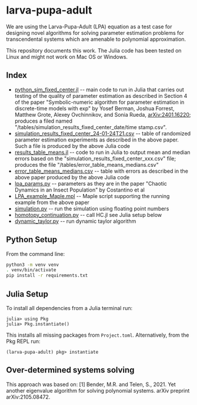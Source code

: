 # larva-pupa-adult

We are using the Larva-Pupa-Adult (LPA) equation as a test case for designing
novel algorithms for solving parameter estimation problems for transcendental
systems which are amenable to polynomial approximation.

This repository documents this work. The Julia code has been tested on Linux and might not work on Mac OS or Windows.

## Index

* [python_sim_fixed_center.jl](/julia/python_sim_fixed_center.jl) -- main code to run in Julia that carries out testing of the quality of parameter estimation as described in Section 4 of the paper "Symbolic-numeric algorithm for parameter estimation in discrete-time models with exp" by Yosef Berman, Joshua Forrest, Matthew Grote, Alexey Ovchinnikov, and Sonia Rueda, [arXiv:2401.16220](https://arxiv.org/abs/2401.16220); produces a filed named "/tables/simulation_results_fixed_center_date/time stamp.csv".
* [simulation_results_fixed_center_24-01-24T21.csv](/tables/simulation_results_fixed_center_24-01-24T21.csv) -- table of randomized parameter estimation experiments as described in the above paper. Such a file is produced by the above Julia code
* [results_table_means.jl](/julia/results_table_means.jl) -- code to run in Julia to output mean and median errors based on the "simulation_results_fixed_center_xxx.csv" file; produces the file "/tables/error_table_means_medians.csv"
* [error_table_means_medians.csv](/tables/error_table_means_medians.csv) -- table with errors as described in the above paper produced by the above Julia code
* [lpa_params.py](/python_sims/lpa_params.py) -- parameters as they are in the paper "Chaotic Dynamics in an Insect Population" by Costantino et al
* [LPA_example_Maple.mpl](LPA_example_Maple.mpl) -- Maple script supporting the running example from the above paper
* [simulation.py](/python_sims/simulation.py) -- run the simulation using floating point numbers
* [homotopy_continuation.py](/python_sims/homotopy_continuation.py) -- call HC.jl see Julia setup below
* [dynamic_taylor.py](/python_sims/dynamic_taylor.py) -- run dynamic taylor algorithm

## Python Setup
From the command line:

```bash
python3 -m venv venv
. venv/bin/activate
pip install -r requirements.txt
```
## Julia Setup

To install all dependencies from a Julia terminal run:
```julia-repl
julia> using Pkg
julia> Pkg.instantiate()
```
This installs all missing packages from `Project.toml`. Alternatively, from the Pkg REPL run:
```julia-repl
(larva-pupa-adult) pkg> instantiate
```

## Over-determined systems solving

This approach was based on:
[1] Bender, M.R. and Telen, S., 2021. Yet another eigenvalue algorithm for solving polynomial systems. arXiv preprint arXiv:2105.08472.
